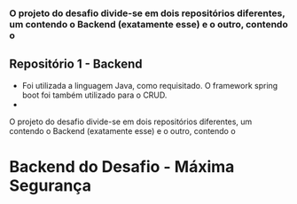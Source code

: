 ### O projeto do desafio divide-se em dois repositórios diferentes, um contendo o Backend (exatamente esse) e o outro, contendo o 


## Repositório 1 - Backend

- Foi utilizada a linguagem Java, como requisitado. O framework spring boot foi também utilizado para o CRUD.
- 

O projeto do desafio divide-se em dois repositórios diferentes, um contendo o Backend (exatamente esse) e o outro, contendo o 

# Backend do Desafio - Máxima Segurança

